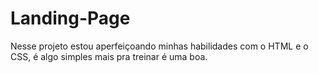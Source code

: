 # Landing-Page
Nesse projeto estou aperfeiçoando minhas habilidades com o HTML e o CSS, é algo simples mais pra treinar é uma boa.


